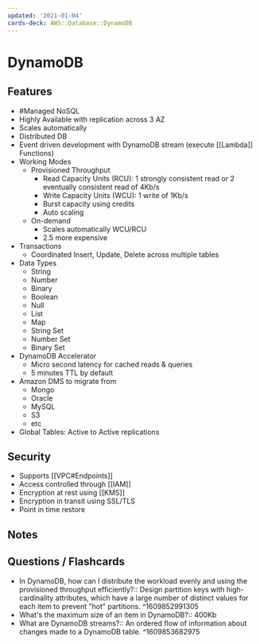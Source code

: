 ```yaml
---
updated: '2021-01-04'
cards-deck: AWS::Database::DynamoDB
---
```


# DynamoDB

## Features

- #Managed NoSQL
- Highly Available with replication across 3 AZ
- Scales automatically
- Distributed DB 
- Event driven development with DynamoDB stream (execute [[Lambda]] Functions)
- Working Modes
    - Provisioned Throughput
        - Read Capacity Units (RCU): 1 strongly consistent read or 2 eventually consistent read of 4Kb/s
        - Write Capacity Units (WCU): 1 write of 1Kb/s
        - Burst capacity using credits
        - Auto scaling
    - On-demand
        - Scales automatically WCU/RCU
        - 2.5 more expensive
- Transactions
    - Coordinated Insert, Update, Delete across multiple tables
- Data Types
    - String
    - Number
    - Binary
    - Boolean
    - Null
    - List
    - Map
    - String Set
    - Number Set
    - Binary Set
- DynamoDB Accelerator
    - Micro second latency for cached reads & queries
    - 5 minutes TTL by default
- Amazon DMS to migrate from
    - Mongo
    - Oracle
    - MySQL
    - S3
    - etc
- Global Tables: Active to Active replications

## Security

- Supports [[VPC#Endpoints]]
- Access controlled through [[IAM]]
- Encryption at rest using [[KMS]]
- Encryption in transit using SSL/TLS
- Point in time restore

## Notes

## Questions / Flashcards

- In DynamoDB, how can I distribute the workload evenly and using the provisioned throughput efficiently?:: Design partition keys with high-cardinality attributes, which have a large number of distinct values for each item to prevent "hot" partitions.
^1609852991305
- What's the maximum size of an item in DynamoDB?:: 400Kb
- What are DynamoDB streams?:: An ordered flow of information about changes made to a DynamoDB table.
^1609853682975


